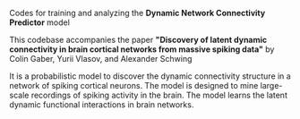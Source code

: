 Codes for training and analyzing the **Dynamic Network Connectivity Predictor** model

This codebase accompanies the paper **"Discovery of latent dynamic connectivity in brain cortical networks from massive spiking data"** by Colin Gaber, Yurii Vlasov, and Alexander Schwing

It is a probabilistic model to discover the dynamic connectivity structure in a network of spiking cortical neurons. 
The model is designed to mine large-scale recordings of spiking activity in the brain. The model learns the latent dynamic functional interactions in brain networks.
